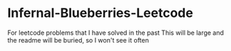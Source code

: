 # Infernal-Blueberries-Leetcode
For leetcode problems that I have solved in the past
This will be large and the readme will be buried, so I won't see it often
